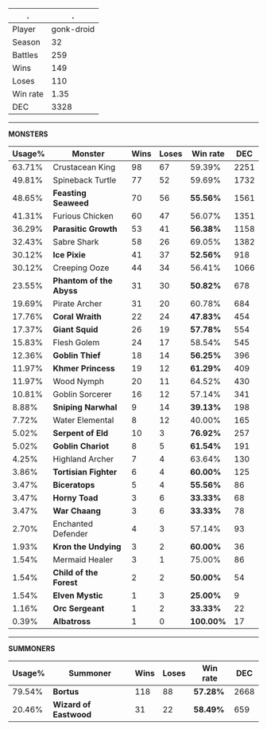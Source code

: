 .|.
|-|-
Player|gonk-droid
Season|32
Battles|259
Wins|149
Loses|110
Win rate|1.35
DEC|3328

---
**MONSTERS**

Usage%|Monster|Wins|Loses|Win rate|DEC|
-|-|-|-|-|-|
63.71%|Crustacean King|98|67|59.39%|2251|
49.81%|Spineback Turtle|77|52|59.69%|1732|
48.65%|**Feasting Seaweed**|70|56|**55.56%**|1561|
41.31%|Furious Chicken|60|47|56.07%|1351|
36.29%|**Parasitic Growth**|53|41|**56.38%**|1158|
32.43%|Sabre Shark|58|26|69.05%|1382|
30.12%|**Ice Pixie**|41|37|**52.56%**|918|
30.12%|Creeping Ooze|44|34|56.41%|1066|
23.55%|**Phantom of the Abyss**|31|30|**50.82%**|678|
19.69%|Pirate Archer|31|20|60.78%|684|
17.76%|**Coral Wraith**|22|24|**47.83%**|454|
17.37%|**Giant Squid**|26|19|**57.78%**|554|
15.83%|Flesh Golem|24|17|58.54%|545|
12.36%|**Goblin Thief**|18|14|**56.25%**|396|
11.97%|**Khmer Princess**|19|12|**61.29%**|409|
11.97%|Wood Nymph|20|11|64.52%|430|
10.81%|Goblin Sorcerer|16|12|57.14%|341|
8.88%|**Sniping Narwhal**|9|14|**39.13%**|198|
7.72%|Water Elemental|8|12|40.00%|165|
5.02%|**Serpent of Eld**|10|3|**76.92%**|257|
5.02%|**Goblin Chariot**|8|5|**61.54%**|191|
4.25%|Highland Archer|7|4|63.64%|130|
3.86%|**Tortisian Fighter**|6|4|**60.00%**|125|
3.47%|**Biceratops**|5|4|**55.56%**|86|
3.47%|**Horny Toad**|3|6|**33.33%**|68|
3.47%|**War Chaang**|3|6|**33.33%**|78|
2.70%|Enchanted Defender|4|3|57.14%|93|
1.93%|**Kron the Undying**|3|2|**60.00%**|36|
1.54%|Mermaid Healer|3|1|75.00%|86|
1.54%|**Child of the Forest**|2|2|**50.00%**|54|
1.54%|**Elven Mystic**|1|3|**25.00%**|9|
1.16%|**Orc Sergeant**|1|2|**33.33%**|22|
0.39%|**Albatross**|1|0|**100.00%**|17|

---
**SUMMONERS**

Usage%|Summoner|Wins|Loses|Win rate|DEC|
-|-|-|-|-|-|
79.54%|**Bortus**|118|88|**57.28%**|2668|
20.46%|**Wizard of Eastwood**|31|22|**58.49%**|659|
